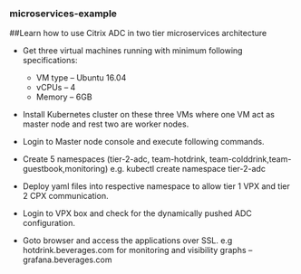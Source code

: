 ### microservices-example
##Learn how to use Citrix ADC in two tier microservices architecture

* Get three virtual machines running with minimum following specifications:
  - VM type – Ubuntu 16.04
  - vCPUs – 4 
  - Memory – 6GB

* Install Kubernetes cluster on these three VMs where one VM act as master node and rest two are worker nodes. 

* Login to Master node console and execute following commands.

* Create 5 namespaces (tier-2-adc, team-hotdrink, team-colddrink,team-guestbook,monitoring) e.g. kubectl create namespace tier-2-adc

* Deploy yaml files into respective namespace to allow tier 1 VPX and tier 2 CPX communication.

* Login to VPX box and check for the dynamically pushed ADC configuration.

* Goto browser and access the applications over SSL. e.g hotdrink.beverages.com for monitoring and visibility graphs – grafana.beverages.com
